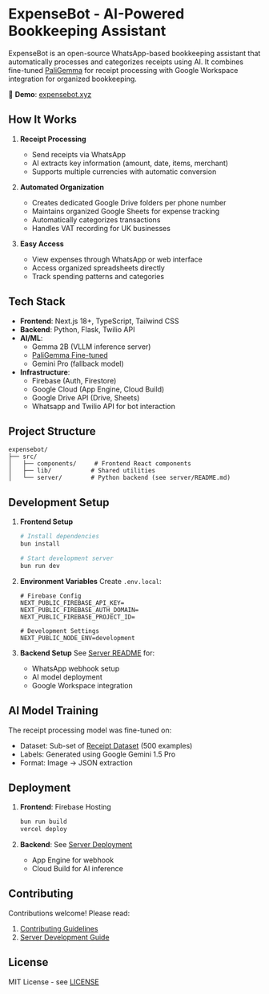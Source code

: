 # ExpenseBot - AI-Powered Bookkeeping Assistant

ExpenseBot is an open-source WhatsApp-based bookkeeping assistant that automatically processes and categorizes receipts using AI. It combines fine-tuned [PaliGemma](https://huggingface.co/superfunguy/palligemma-receipts-Gemma2-challenge/tree/main) for receipt processing with Google Workspace integration for organized bookkeeping.

🔗 **Demo**: [expensebot.xyz](https://expensebot.xyz)

## How It Works

1. **Receipt Processing**
   - Send receipts via WhatsApp
   - AI extracts key information (amount, date, items, merchant)
   - Supports multiple currencies with automatic conversion

2. **Automated Organization**
   - Creates dedicated Google Drive folders per phone number
   - Maintains organized Google Sheets for expense tracking
   - Automatically categorizes transactions
   - Handles VAT recording for UK businesses

3. **Easy Access**
   - View expenses through WhatsApp or web interface
   - Access organized spreadsheets directly
   - Track spending patterns and categories

## Tech Stack

- **Frontend**: Next.js 18+, TypeScript, Tailwind CSS
- **Backend**: Python, Flask, Twilio API
- **AI/ML**: 
  - Gemma 2B (VLLM inference server)
  - [PaliGemma Fine-tuned](https://huggingface.co/superfunguy/palligemma-receipts-Gemma2-challenge/tree/main)
  - Gemini Pro (fallback model)
- **Infrastructure**: 
  - Firebase (Auth, Firestore)
  - Google Cloud (App Engine, Cloud Build)
  - Google Drive API (Drive, Sheets)
  - Whatsapp and Twilio API for bot interaction

## Project Structure

```
expensebot/
├── src/
│   ├── components/     # Frontend React components
│   ├── lib/           # Shared utilities
│   └── server/        # Python backend (see server/README.md)
```

## Development Setup

1. **Frontend Setup**
   ```bash
   # Install dependencies
   bun install

   # Start development server
   bun run dev
   ```

2. **Environment Variables**
   Create `.env.local`:
   ```env
   # Firebase Config
   NEXT_PUBLIC_FIREBASE_API_KEY=
   NEXT_PUBLIC_FIREBASE_AUTH_DOMAIN=
   NEXT_PUBLIC_FIREBASE_PROJECT_ID=

   # Development Settings
   NEXT_PUBLIC_NODE_ENV=development
   ```

3. **Backend Setup**
   See [Server README](src/server/README.md) for:
   - WhatsApp webhook setup
   - AI model deployment
   - Google Workspace integration

## AI Model Training

The receipt processing model was fine-tuned on:
- Dataset: Sub-set of [Receipt Dataset](https://universe.roboflow.com/elh-datasets/receipt-ebx3a) (500 examples)
- Labels: Generated using Google Gemini 1.5 Pro
- Format: Image → JSON extraction

## Deployment

1. **Frontend**: Firebase Hosting
   ```bash
   bun run build
   vercel deploy
   ```

2. **Backend**: See [Server Deployment](src/server/README.md#deployment)
   - App Engine for webhook
   - Cloud Build for AI inference

## Contributing

Contributions welcome! Please read:
1. [Contributing Guidelines](CONTRIBUTING.md)
2. [Server Development Guide](src/server/README.md)

## License

MIT License - see [LICENSE](LICENSE)
